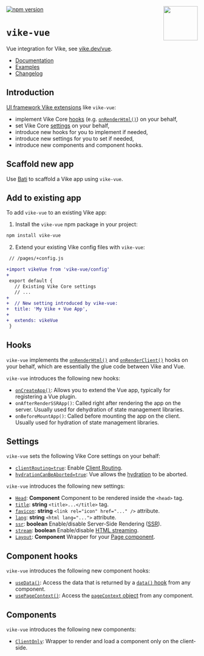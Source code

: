 <!-- WARNING: keep links absolute in this file so they work on NPM too -->

[<img src="https://vike.dev/vike-readme.svg" align="right" height="90">](https://vike.dev)
[![npm version](https://img.shields.io/npm/v/vike-vue)](https://www.npmjs.com/package/vike-vue)

# `vike-vue`

Vue integration for Vike, see [vike.dev/vue](https://vike.dev/vue).

- [Documentation](https://vike.dev/vike-vue)
- [Examples](https://github.com/vikejs/vike-vue/tree/main/examples)
- [Changelog](https://github.com/vikejs/vike-vue/blob/main/packages/vike-vue/CHANGELOG.md)

## Introduction

[UI framework Vike extensions](https://vike.dev/extensions) like `vike-vue`:
* implement Vike Core [hooks](https://vike.dev/hooks) (e.g. [`onRenderHtml()`](https://vike.dev/onRenderHtml)) on your
  behalf,
* set Vike Core [settings](https://vike.dev/settings) on your behalf,
* introduce new hooks for you to implement if needed,
* introduce new settings for you to set if needed,
* introduce new components and component hooks.

## Scaffold new app

Use [Bati](https://batijs.github.io/) to scaffold a Vike app using `vike-vue`.

## Add to existing app

To add `vike-vue` to an existing Vike app:

1. Install the `vike-vue` npm package in your project:

```bash
npm install vike-vue
```

2. Extend your existing Vike config files with `vike-vue`:

```diff
 // /pages/+config.js

+import vikeVue from 'vike-vue/config'
+
 export default {
   // Existing Vike Core settings
   // ...
+
+  // New setting introduced by vike-vue:
+  title: 'My Vike + Vue App',
+
+  extends: vikeVue
 }
```

## Hooks

`vike-vue` implements the [`onRenderHtml()`](https://vike.dev/onRenderHtml) and
[`onRenderClient()`](https://vike.dev/onRenderClient) hooks on your behalf, which are essentially the glue code between
Vike and Vue.

`vike-vue` introduces the following new hooks:
* [`onCreateApp()`](https://vike.dev/onCreateApp): Allows you to extend the Vue app, typically for registering a Vue
  plugin.
* `onAfterRenderSSRApp()`: Called right after rendering the app on the server. Usually used for dehydration of state management libraries.
* `onBeforeMountApp()`: Called before mounting the app on the client. Usually used for hydration of state management libraries.

## Settings

`vike-vue` sets the following Vike Core settings on your behalf:

* [`clientRouting=true`](https://vike.dev/clientRouting): Enable [Client Routing](https://vike.dev/client-routing).
* [`hydrationCanBeAborted=true`](https://vike.dev/hydrationCanBeAborted): Vue allows the
  [hydration](https://vike.dev/hydration) to be aborted.

`vike-vue` introduces the following new settings:

* [`Head`](https://vike.dev/head): **Component** Component to be rendered inside the `<head>` tag.
* [`title`](https://vike.dev/head): **string** `<title>...</title>` tag.
* [`favicon`](https://vike.dev/head): **string** `<link rel="icon" href="..." />` attribute.
* [`lang`](https://vike.dev/lang): **string** `<html lang="...">` attribute.
* [`ssr`](https://vike.dev/ssr): **boolean** Enable/disable Server-Side Rendering
  ([SSR](https://vike.dev/render-modes)).
* [`stream`](https://vike.dev/stream): **boolean** Enable/disable [HTML streaming](https://vike.dev/streaming).
* [`Layout`](https://vike.dev/Layout): **Component** Wrapper for your [Page component](https://vike.dev/Page).

## Component hooks

`vike-vue` introduces the following new component hooks:

* [`useData()`](https://vike.dev/useData): Access the data that is returned by a [`data()` hook](https://vike.dev/data)
  from any component.
* [`usePageContext()`](https://vike.dev/usePageContext): Access the [`pageContext` object](https://vike.dev/pageContext)
  from any component.

## Components

`vike-vue` introduces the following new components:

* [`ClientOnly`](https://vike.dev/ClientOnly): Wrapper to render and load a component only on the client-side.
